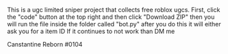 This is a ugc limited sniper project that collects free roblox ugcs.
First, click the "code" button at the top right and then click "Download ZIP"
then you will run the file inside the folder called "bot.py" 
after you do this it will either ask you for a item ID
If it continues to not work than DM me



Canstantine Reborn #0104
